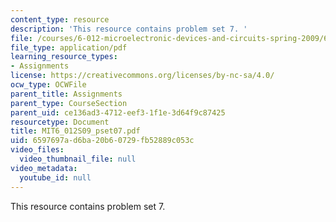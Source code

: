 ```yaml
---
content_type: resource
description: 'This resource contains problem set 7. '
file: /courses/6-012-microelectronic-devices-and-circuits-spring-2009/6597697ad6ba20b60729fb52889c053c_MIT6_012S09_pset07.pdf
file_type: application/pdf
learning_resource_types:
- Assignments
license: https://creativecommons.org/licenses/by-nc-sa/4.0/
ocw_type: OCWFile
parent_title: Assignments
parent_type: CourseSection
parent_uid: ce136ad3-4712-eef3-1f1e-3d64f9c87425
resourcetype: Document
title: MIT6_012S09_pset07.pdf
uid: 6597697a-d6ba-20b6-0729-fb52889c053c
video_files:
  video_thumbnail_file: null
video_metadata:
  youtube_id: null
---
```

This resource contains problem set 7. 